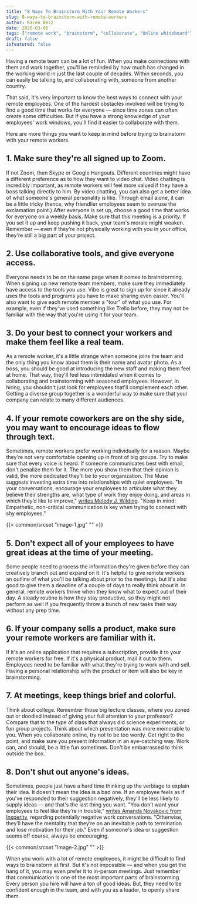 ```yaml
---
title: "8 Ways To Brainstorm With Your Remote Workers"
slug: 8-ways-to-brainstorm-with-remote-workers
author: Karen Belz
date: 2020-03-06
tags: ["remote work", "brainstorm", "collaborate", "Online whiteboard"]
draft: false
isfeatured: false
---
```




Having a remote team can be a lot of fun. When you make connections with them and work together, you'll be reminded by how much has changed in the working world in just the last couple of decades. Within seconds, you can easily be talking to, and collaborating with, someone from another country.

That said, it's very important to know the best ways to connect with your remote employees. One of the hardest obstacles involved will be trying to find a good time that works for everyone — since time zones can often create some difficulties. But if you have a strong knowledge of your employees' work windows, you'll find it easier to collaborate with them.

Here are more things you want to keep in mind before trying to brainstorm with your remote workers.


## 1. Make sure they're all signed up to Zoom. 

If not Zoom, then Skype or Google Hangouts. Different countries might have a different preference as to how they want to video chat. Video chatting is incredibly important, as remote workers will feel more valued if they have a boss talking directly to him. By video chatting, you can also get a better idea of what someone's general personality is like. Through email alone, it can be a little tricky (hence, why friendlier employees seem to overuse the exclamation point.) After everyone is set up, choose a good time that works for everyone on a weekly basis. Make sure that this meeting is a priority. If you set it up and keep pushing it back, your team's morale might weaken. Remember — even if they're not physically working with you in your office, they're still a big part of your project.


## 2. Use collaborative tools, and give everyone access. 

Everyone needs to be on the same page when it comes to brainstorming. When signing up new remote team members, make sure they immediately have access to the tools you use. Vibe is great to sign up for since it already uses the tools and programs you have to make sharing even easier. You'll also want to give each remote member a "tour" of what you use. For example, even if they've used something like Trello before, they may not be familiar with the way that you're using it for your team. 


## 3. Do your best to connect your workers and make them feel like a real team. 

As a remote worker, it's a little strange when someone joins the team and the only thing you know about them is their name and avatar photo. As a boss, you should be good at introducing the new staff and making them feel at home. That way, they'll feel less intimidated when it comes to collaborating and brainstorming with seasoned employees. However, in hiring, you shouldn't just look for employees that'll complement each other. Getting a diverse group together is a wonderful way to make sure that your company can relate to many different audiences.


## 4. If your remote coworkers are on the shy side, you may want to encourage ideas to flow through text. 

Sometimes, remote workers prefer working individually for a reason. Maybe they're not very comfortable opening up in front of big groups. Try to make sure that every voice is heard. If someone communicates best with email, don't penalize them for it. The more you show them that their opinion is valid, the more dedicated they'll be to your organization. The Muse suggests investing extra time into relationships with quiet employees. "In your conversations, encourage your employees to articulate what they believe their strengths are, what type of work they enjoy doing, and areas in which they’d like to improve," [writes Melody J. Wilding](https://www.themuse.com/advice/how-to-manage-a-shy-employee).  "Keep in mind: Empathetic, non-critical communication is key when trying to connect with shy employees."


{{< common/srcset "image-1.jpg" "" >}}



## 5. Don't expect all of your employees to have great ideas at the time of your meeting. 

Some people need to process the information they're given before they can creatively branch out and expand on it. It's helpful to give remote workers an outline of what you'll be talking about prior to the meetings, but it's also good to give them a deadline of a couple of days to really think about it. In general, remote workers thrive when they know what to expect out of their day. A steady routine is how they stay productive, so they might not perform as well if you frequently throw a bunch of new tasks their way without any prep time.


## 6. If your company sells a product, make sure your remote workers are familiar with it. 

If it's an online application that requires a subscription, provide it to your remote workers for free. If it's a physical product, mail it out to them. Employees need to be familiar with what they're trying to work with and sell. Having a personal relationship with the product or item will also be key in brainstorming. 



## 7. At meetings, keep things brief and colorful. 

Think about college. Remember those big lecture classes, where you zoned out or doodled instead of giving your full attention to your professor? Compare that to the type of class that always did science experiments, or fun group projects. Think about which presentation was more memorable to you. When you collaborate online, try not to be too wordy. Get right to the point, and make sure you present information in an eye-catching way. Work can, and should, be a little fun sometimes. Don't be embarrassed to think outside the box. 


## 8. Don't shut out anyone's ideas. 

Sometimes, people just have a hard time thinking up the verbiage to explain their idea. It doesn't mean the idea is a bad one. If an employee feels as if you've responded to their suggestion negatively, they'll be less likely to supply ideas — and that's the last thing you want. "You don’t want your employees to feel like they’re in trouble," [writes Amanda Novakovic from Insperity](https://www.insperity.com/blog/difficult-conversations-with-employees/), regarding potentially negative work conversations. "Otherwise, they’ll have the mentality that they’re on an inevitable path to termination and lose motivation for their job." Even if someone's idea or suggestion seems off course, always be encouraging. 


{{< common/srcset "image-2.jpg" "" >}}


When you work with a lot of remote employees, it might be difficult to find ways to brainstorm at first. But it's not impossible — and when you get the hang of it, you may even prefer it to in-person meetings. Just remember that communication is one of the most important parts of brainstorming. Every person you hire will have a ton of good ideas. But, they need to be confident enough in the team, and with you as a leader, to openly share them. 
